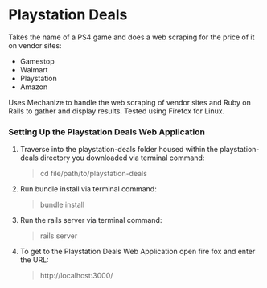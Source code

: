 # Playstation Deals
Takes the name of a PS4 game and does a web scraping for the price of it on vendor sites:
* Gamestop
* Walmart
* Playstation
* Amazon

Uses Mechanize to handle the web scraping of vendor sites and Ruby on Rails to gather and display results. Tested using Firefox for Linux.

### Setting Up the Playstation Deals Web Application
1. Traverse into the playstation-deals folder housed within the playstation-deals directory you downloaded via terminal command: 

    >cd file/path/to/playstation-deals

1. Run bundle install via terminal command:

    >bundle install

1. Run the rails server via terminal command:

    >rails server
    
1. To get to the Playstation Deals Web Application open fire fox and enter the URL:

    >http://localhost:3000/
